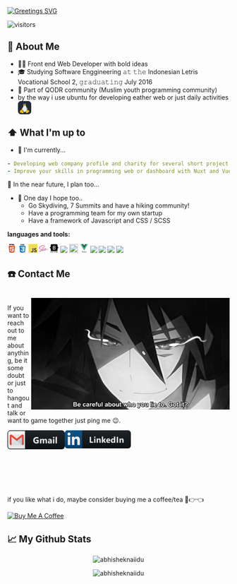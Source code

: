 [![Greetings SVG](https://readme-typing-svg.demolab.com?font=Fira+Code&size=24&pause=1000&color=24F709&background=000000&center=true&multiline=true&random=false&width=800&height=120&lines=Hello+there!;My+Name+is+Haekal%2C+Front+end+Web;Welcome+to+my+README)]()

![visitors](https://vbr.wocr.tk/badge?page_id=rahmandikahaekal.rahmandikahaekal&color=00cf00)

## :book: About Me
- 👨‍💻 Front end Web Developer with bold ideas
- 🎓 Studying Software Enggineering 𝚊𝚝 𝚝𝚑𝚎 Indonesian Letris Vocational School 2, 𝚐𝚛𝚊𝚍𝚞𝚊𝚝𝚒𝚗𝚐 July 2016
- 👥 Part of QODR community (Muslim youth programming community)
- by the way i use ubuntu for developing eather web or just daily activities [<img src="https://raw.githubusercontent.com/tandpfun/skill-icons/main/icons/Linux-Dark.svg" height="30em" align="center" alt="Arch Linux Logo" title="Arch Linux Logo"/>](https://ubuntu.com/)

## ⬆ What I'm up to
- 🔨 I'm currently...
```yaml
- Developing web company profile and charity for several short project
- Improve your skills in programming web or dashboard with Nuxt and Vue!
```
🎯 In the near future, I plan too...
- 📌 One day I hope too..
	- Go Skydiving, 7 Summits and have a hiking community!
	- Have a programming team for my own startup
	- Have a framework of Javascript and CSS / SCSS
<!-- - 🤔 𝙻𝚒𝚜𝚝 𝚘𝚏 𝚒𝚜𝚜𝚞𝚎𝚜 𝙸 𝚗𝚎𝚎𝚍 𝚑𝚎𝚕𝚙 𝚠𝚒𝚝𝚑:
	- [𝚑𝚝𝚝𝚙𝚜://𝚐𝚒𝚝𝚑𝚞𝚋.𝚌𝚘𝚖/𝚁𝚊𝚢𝚖𝚘𝟷𝟷𝟷/𝚒𝟹𝚕𝚘𝚌𝚔-𝚌𝚘𝚕𝚘𝚛/𝚒𝚜𝚜𝚞𝚎𝚜/𝟷𝟹𝟼](https://github.com/Raymo111/i3lock-color/issues/136)
	- [𝚑𝚝𝚝𝚙𝚜://𝚐𝚒𝚝𝚑𝚞𝚋.𝚌𝚘𝚖/𝚁𝚊𝚢𝚖𝚘𝟷𝟷𝟷/𝚒𝟹𝚕𝚘𝚌𝚔-𝚌𝚘𝚕𝚘𝚛/𝚒𝚜𝚜𝚞𝚎𝚜/𝟷𝟻𝟿](https://github.com/Raymo111/i3lock-color/issues/159) -->

**languages and tools:**  

<code><img height="20" src="https://raw.githubusercontent.com/github/explore/80688e429a7d4ef2fca1e82350fe8e3517d3494d/topics/html/html.png"></code>
<code><img height="20" src="https://raw.githubusercontent.com/github/explore/80688e429a7d4ef2fca1e82350fe8e3517d3494d/topics/css/css.png"></code>
<code><img height="20" src="https://raw.githubusercontent.com/github/explore/80688e429a7d4ef2fca1e82350fe8e3517d3494d/topics/javascript/javascript.png"></code>
<code><img height="20" src="https://raw.githubusercontent.com/github/explore/80688e429a7d4ef2fca1e82350fe8e3517d3494d/topics/sass/sass.png"></code>
<code><img height="20" src="https://raw.githubusercontent.com/devicons/devicon/master/icons/bootstrap/bootstrap-plain-wordmark.svg"></code>
<code><img height="20" src="https://www.vectorlogo.zone/logos/tailwindcss/tailwindcss-icon.svg"></code>
<code><img height="20" width="20" src="https://raw.githubusercontent.com/prplx/svg-logos/5585531d45d294869c4eaab4d7cf2e9c167710a9/svg/materialize.svg"></code>
<code><img height="20" src="https://raw.githubusercontent.com/devicons/devicon/master/icons/vuejs/vuejs-original-wordmark.svg"></code>
<code><img height="20" src="https://bestofjs.org/logos/vuetify.svg"></code>
<code><img height="20" src="https://www.vectorlogo.zone/logos/gnu_bash/gnu_bash-icon.svg"></code>
<code><img height="20" src="https://www.vectorlogo.zone/logos/figma/figma-icon.svg"></code>
<code><img height="20" src="https://www.vectorlogo.zone/logos/git-scm/git-scm-icon.svg"></code>


## :phone: Contact Me

<p>
 </br>

<img hight="320" width="450" align="right" alt="GIF" src="./assets/93195.gif">

If you want to reach out to me about anything, be it some doubt or just to hangout and talk or want to game together just ping me 😉.

<a href="mailto:rahmandikahaekal31@gmail.com">
 <img align="left" alt="Gmail" width="130" hight="100" src="./assets/gmail.png" />
</a>
<a href="https://www.linkedin.com/in/rahmandikahaekal/">
  <img align="left" alt="Linkedin" width="150" hight="100" src="./assets/linkedin.png" />
</br>
</br>
</br>
</a>
 </p>
 

</br>
</br>
</br>
</br>

if you like what i do, maybe consider buying me a coffee/tea 🥺👉👈

<a href="https://www.buymeacoffee.com/mrhaekal" target="_blank"><img src="https://cdn.buymeacoffee.com/buttons/v2/default-red.png" alt="Buy Me A Coffee" width="150" ></a>

## 📈 My Github Stats

<p align="center"> <img src="https://github-readme-stats.vercel.app/api/top-langs?username=rahmandikahaekal&show_icons=true&locale=en&layout=compact" alt="abhisheknaiidu" />

<p align="center"> <img src="https://github-readme-stats.vercel.app/api?username=rahmandikahaekal&show_icons=true&locale=en" alt="abhisheknaiidu" />